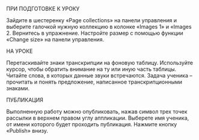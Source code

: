 ПРИ ПОДГОТОВКЕ К УРОКУ

Зайдите в шестеренку «Page collections» на панели управления и выберите галочкой нужную коллекцию в колонке «Images 1» и «Images 2. Вернитесь в упражнение. Настройте размер с помощью функции «Change size» на панели управления.

НА УРОКЕ


Перетаскивайте знаки транскрипции на фоновую таблицу. Используйте курсор, чтобы обратить внимание на ту или иную часть таблицы. Читайте слова, в которых данные звуки встречаются. Задача ученика – прочитать и понять предложение, написанное транскрипционными знаками.

ПУБЛИКАЦИЯ

Выполненную работу можно опубликовать, нажав символ трех точек рассылки в верхнем правом углу аппликации. Выберете имя ученика, от имени которого будет проходить публикация. Нажмите кнопку «Publish» внизу.
